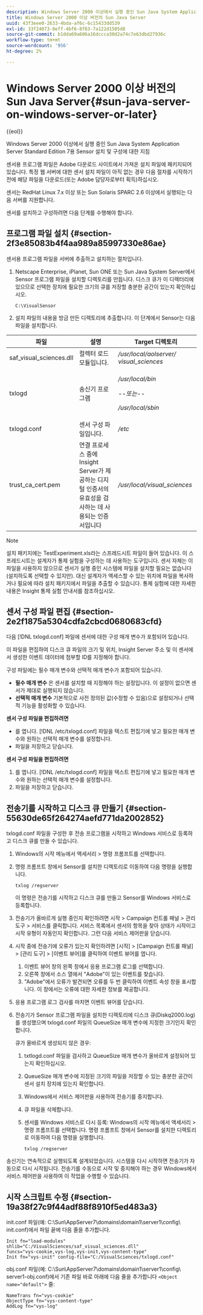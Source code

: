 ```yaml
---
description: Windows Server 2000 이상에서 실행 중인 Sun Java System Application Server Standard Edition 7용 Sensor 설치 및 구성에 대한 지침
title: Windows Server 2000 이상 버전의 Sun Java Server
uuid: 43f3eee0-2633-4bda-af6c-6c15433dd539
exl-id: 33f24073-8eff-4bf6-8f83-7a122d1505d8
source-git-commit: b1dda69a606a16dccca30d2a74c7e63dbd27936c
workflow-type: tm+mt
source-wordcount: '956'
ht-degree: 2%

---
```


# Windows Server 2000 이상 버전의 Sun Java Server{#sun-java-server-on-windows-server-or-later}

{{eol}}

Windows Server 2000 이상에서 실행 중인 Sun Java System Application Server Standard Edition 7용 Sensor 설치 및 구성에 대한 지침

센서용 프로그램 파일은 Adobe 다운로드 사이트에서 가져온 설치 파일에 패키지되어 있습니다. 특정 웹 서버에 대한 센서 설치 파일이 아직 없는 경우 다음 절차를 시작하기 전에 해당 파일을 다운로드(또는 Adobe 담당자로부터 획득)하십시오.

센서는 RedHat Linux 7.x 이상 또는 Sun Solaris SPARC 2.6 이상에서 실행되는 다음 서버를 지원합니다.

센서를 설치하고 구성하려면 다음 단계를 수행해야 합니다.

## 프로그램 파일 설치 {#section-2f3e85083b4f4aa989a85997330e86ae}

센서용 프로그램 파일을 서버에 추출하고 설치하는 절차입니다.

1. Netscape Enterprise, iPlanet, Sun ONE 또는 Sun Java System Server에서 Sensor 프로그램 파일을 설치할 디렉토리를 만듭니다. 디스크 큐가 이 디렉터리에 있으므로 선택한 장치에 필요한 크기의 큐를 저장할 충분한 공간이 있는지 확인하십시오.

   ```
   C:\VisualSensor
   ```

1. 설치 파일의 내용을 방금 만든 디렉토리에 추출합니다. 이 단계에서 Sensor는 다음 파일을 설치합니다.

<table id="table_ABFF5F92271B4F3CB0AC68DAB6A5709F"> 
 <thead> 
  <tr> 
   <th colname="col1" class="entry"> 파일 </th> 
   <th colname="col2" class="entry"> 설명 </th> 
   <th colname="col3" class="entry"> Target 디렉토리 </th> 
  </tr> 
 </thead>
 <tbody> 
  <tr> 
   <td colname="col1"> saf_visual_sciences.dll </td> 
   <td colname="col2"> 컬렉터 로드 모듈입니다. </td> 
   <td colname="col3"> <i>/usr/local/aolserver/ visual_sciences</i> </td> 
  </tr> 
  <tr> 
   <td colname="col1"> <p>txlogd </p> </td> 
   <td colname="col2"> 송신기 프로그램 </td> 
   <td colname="col3"> <p><i>/usr/local/bin</i> </p> <p><i>--또는--</i> </p> <p><i>/usr/local/sbin</i> </p> </td> 
  </tr> 
  <tr> 
   <td colname="col1"> txlogd.conf </td> 
   <td colname="col2"> 센서 구성 파일입니다. </td> 
   <td colname="col3"> <i>/etc</i> </td> 
  </tr> 
  <tr> 
   <td colname="col1"> trust_ca_cert.pem </td> 
   <td colname="col2"> 연결 프로세스 중에 Insight Server가 제공하는 디지털 인증서의 유효성을 검사하는 데 사용되는 인증서입니다 </td> 
   <td colname="col3"> <i>/usr/local/visual_sciences</i> </td> 
  </tr> 
 </tbody> 
</table>

>[!NOTE]
>
>설치 패키지에는 TestExperiment.xls라는 스프레드시트 파일이 들어 있습니다. 이 스프레드시트는 설계자가 통제 실험을 구성하는 데 사용하는 도구입니다. 센서 자체는 이 파일을 사용하지 않으므로 센서가 실행 중인 시스템에 파일을 설치할 필요는 없습니다(설치하도록 선택할 수 있지만). 대신 설계자가 액세스할 수 있는 위치에 파일을 복사하거나 필요에 따라 설치 패키지에서 파일을 추출할 수 있습니다. 통제 실험에 대한 자세한 내용은 Insight 통제 실험 안내서를 참조하십시오.

## 센서 구성 파일 편집 {#section-2e2f1875a5304cdfa2cbcd0680683cfd}

다음 [!DNL txlogd.conf] 파일에 센서에 대한 구성 매개 변수가 포함되어 있습니다.

이 파일을 편집하여 디스크 큐 파일의 크기 및 위치, Insight Server 주소 및 이 센서에서 생성한 이벤트 데이터에 첨부할 ID를 지정해야 합니다.

구성 파일에는 필수 매개 변수와 선택적 매개 변수가 포함되어 있습니다.

* **필수 매개 변수** 은 센서를 설치할 때 지정해야 하는 설정입니다. 이 설정이 없으면 센서가 제대로 실행되지 않습니다.
* **선택적 매개 변수** 기본적으로 사전 정의된 값(수정할 수 있음)으로 설정되거나 선택적 기능을 활성화할 수 있습니다.

**센서 구성 파일을 편집하려면**

* 를 엽니다. [!DNL /etc/txlogd.conf] 파일을 텍스트 편집기에 넣고 필요한 매개 변수와 원하는 선택적 매개 변수를 설정합니다.
* 파일을 저장하고 닫습니다.

**센서 구성 파일을 편집하려면**

1. 를 엽니다. [!DNL /etc/txlogd.conf] 파일을 텍스트 편집기에 넣고 필요한 매개 변수와 원하는 선택적 매개 변수를 설정합니다.
1. 파일을 저장하고 닫습니다.

## 전송기를 시작하고 디스크 큐 만들기 {#section-55630de65f264274aefd771da2002852}

txlogd.conf 파일을 구성한 후 전송 프로그램을 시작하고 Windows 서비스로 등록하고 디스크 큐를 만들 수 있습니다.

1. Windows의 시작 메뉴에서 액세서리 > 명령 프롬프트를 선택합니다.
1. 명령 프롬프트 창에서 Sensor를 설치한 디렉토리로 이동하여 다음 명령을 실행합니다.

   ```
   txlog /regserver
   ```

   이 명령은 전송기를 시작하고 디스크 큐를 만들고 Sensor를 Windows 서비스로 등록합니다.

1. 전송기가 올바르게 실행 중인지 확인하려면 시작 > Campaign 컨트롤 패널 > 관리 도구 > 서비스를 클릭합니다. 서비스 목록에서 센서의 항목을 찾아 상태가 시작이고 시작 유형이 자동인지 확인합니다. 그런 다음 서비스 제어판을 닫습니다.
1. 시작 중에 전송기에 오류가 있는지 확인하려면 [시작] > [Campaign 컨트롤 패널] > [관리 도구] > [이벤트 뷰어]를 클릭하여 이벤트 뷰어를 엽니다.

   1. 이벤트 뷰어 창의 왼쪽 창에서 응용 프로그램 로그를 선택합니다.
   1. 오른쪽 창에서 소스 열에서 &quot;Adobe&quot;이 있는 이벤트를 찾습니다.
   1. &quot;Adobe&quot;에서 오류가 발견되면 오류를 두 번 클릭하여 이벤트 속성 창을 표시합니다. 이 창에서는 오류에 대한 자세한 정보를 제공합니다.

1. 응용 프로그램 로그 검사를 마치면 이벤트 뷰어를 닫습니다.
1. 전송기가 Sensor 프로그램 파일을 설치한 디렉토리에 디스크 큐(Diskq2000.log)를 생성했으며 txlogd.conf 파일의 QueueSize 매개 변수에 지정한 크기인지 확인합니다.

   큐가 올바르게 생성되지 않은 경우:

   1. txtlogd.conf 파일을 검사하고 QueueSize 매개 변수가 올바르게 설정되어 있는지 확인하십시오.
   1. QueueSize 매개 변수에 지정된 크기의 파일을 저장할 수 있는 충분한 공간이 센서 설치 장치에 있는지 확인합니다.
   1. Windows에서 서비스 제어판을 사용하여 전송기를 중지합니다.
   1. 큐 파일을 삭제합니다.
   1. 센서를 Windows 서비스로 다시 등록: Windows의 시작 메뉴에서 액세서리 > 명령 프롬프트를 선택합니다. 명령 프롬프트 창에서 Sensor를 설치한 디렉토리로 이동하여 다음 명령을 실행합니다.

      ```
      txlog /regserver
      ```

송신기는 연속적으로 실행되도록 설계되었습니다. 시스템을 다시 시작하면 전송기가 자동으로 다시 시작됩니다. 전송기를 수동으로 시작 및 중지해야 하는 경우 Windows에서 서비스 제어판을 사용하여 이 작업을 수행할 수 있습니다.

## 시작 스크립트 수정 {#section-19a38f27c9f44adf88f8910f5ed483a3}

init.conf 파일(예: C:\Sun\AppServer7\domains\domain1\server1\config\ init.conf)에서 파일 끝에 다음 줄을 추가합니다.

```
Init fn="load-modules" shlib="C:/VisualSciences/saf_visual_sciences.dll" 
funcs="vys-cookie,vys-log,vys-init,vys-content-type" 
Init fn="vys-init" config-file="C:/VisualSciences/txlogd.conf"
```

obj.conf 파일(예: C:\Sun\AppServer7\domains\domain1\server1\config\ server1-obj.conf)에서 기존 파일 바로 아래에 다음 줄을 추가합니다 `<Object name="default">` 줄:

```
NameTrans fn="vys-cookie" 
ObjectType fn="vys-content-type" 
AddLog fn="vys-log"
```
